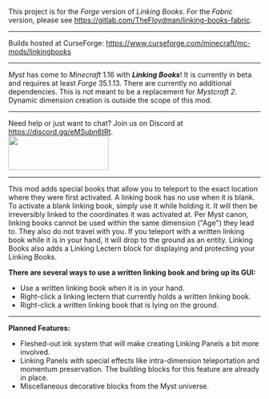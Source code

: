 This project is for the _Forge_ version of _Linking Books_. For the _Fabric_ version, please see https://gitlab.com/TheFloydman/linking-books-fabric.

--------------------

Builds hosted at CurseForge: https://www.curseforge.com/minecraft/mc-mods/linkingbooks

--------------------

_Myst_ has come to _Minecraft_ 1.16 with **_Linking Books_**! It is currently in beta and requires at least _Forge_ 35.1.13. There are currently no additional dependencies. This is not meant to be a replacement for _Mystcraft 2_. Dynamic dimension creation is outside the scope of this mod.

--------------------

Need help or just want to chat? Join us on Discord at https://discord.gg/eMSubn6tRt.
<br><a href="https://discord.gg/eMSubn6tRt"><img src="https://discordapp.com/assets/fc0b01fe10a0b8c602fb0106d8189d9b.png" width="200" height="68" /></a>

--------------------

This mod adds special books that allow you to teleport to the exact location where they were first activated. A linking book has no use when it is blank. To activate a blank linking book, simply use it while holding it. It will then be irreversibly linked to the coordinates it was activated at. Per Myst canon, linking books cannot be used within the same dimension ("Age") they lead to. They also do not travel with you. If you teleport with a written linking book while it is in your hand, it will drop to the ground as an entity. Linking Books also adds a Linking Lectern block for displaying and protecting your Linking Books.

**There are several ways to use a written linking book and bring up its GUI:**

- Use a written linking book when it is in your hand.
- Right-click a linking lectern that currently holds a written linking book.
- Right-click a written linking book that is lying on the ground.

--------------------

**Planned Features:**

- Fleshed-out ink system that will make creating Linking Panels a bit more involved.
- Linking Panels with special effects like intra-dimension teleportation and momentum preservation. The building blocks for this feature are already in place.
- Miscellaneous decorative blocks from the Myst universe.
